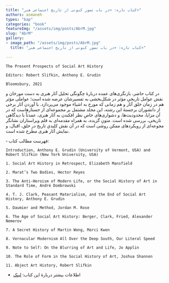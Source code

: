 ```yaml
--- 
title: "کتاب تازه: «در باب تصور کنونی از تاریخ اجتماعی هنر»" 
authors: asmaneh 
types: "bap" 
categories: "book" 
featureImg: "/assets/img/posts/AbrM.jpg" 
slug: "AbrM" 
gallery: 
- image_path: "/assets/img/posts/AbrM.jpg" 
  title: "کتاب تازه: «در باب تصور کنونی از تاریخ اجتماعی هنر»" 
 
--- 
```

`The Present Prospects of Social Art History`

`Editors: Robert Slifkin, Anthony E. Grudin`

`Bloomsbury, 2021`

در کتاب حاضر، بازنگری‌های عمده‌ دربارۀ چگونگی تحلیل آثار هنری به دست مورخان و نقش عوامل تاریخیِ مؤثر در شکل‌بخشی به تفسیرشان عرضه شده است؛ عواملی مؤثر هم در زمان خلق آثار و هم زمانی که مورخ به اشیاء موجود می‌پردازد. با آوردن آثار برخی از دانشوران برجستۀ این رشته، این مجلد مشتمل بر مجموعه‌ای از جستارهاست که در آن مزایا، محدودیت‌ها، و دشواری‌های خاصِ نظر افکندن به آثار هنری، عمدتاً با دیدگاهی تاریخی، بررسی شده است. متونِ گزیده، به همراه مقدمه‌ای به قلم ویراستاران نشانگر مجوعه‌ای از رویکردهای ممکن روشی است که در آن نقش کلیدیِ تاریخ در خلق، اقبال، و نمایش آثار هنری مطرح شده است.

▫️ فهرست مطالب کتاب:

`Introduction, Anthony E. Grudin (University of Vermont, USA) and Robert Slifkin (New York University, USA)`

`1. Social Art History in Retrospect, Elizabeth Mansfield`

`2. Marat’s Two Bodies, Hector Reyes`

`3. The Anti-Heroism of Modern Life, or the Social History of Art in Standard Time, André Dombrowski`

`4. T. J. Clark, Peasant Materialism, and the End of Social Art History, Anthony E. Grudin`

`5. Daumier and Method, Jordan M. Rose`

`6. The Age of Social Art History: Berger, Clark, Fried, Alexander Nemerov`

`7. A Secret History of Martin Wong, Marci Kwon`

`8. Vernacular Modernism All Over the Deep South, Our Literal Speed`

`9. Note to Self: On the Blurring of Art and Life, Jo Applin`

`10. The Role of Form in the Social History of Art, Joshua Shannon`

`11. Abject Art History, Robert Slifkin`

- اطلاعات بیشتر دربارۀ این کتاب: [لینک](https://www.bloomsbury.com/uk/the-present-prospects-of-social-art-history-9781501341564/)

